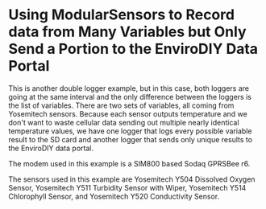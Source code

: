 [//]: # ( @page data_saving_example Data Saving Example )
# Using ModularSensors to Record data from Many Variables but Only Send a Portion to the EnviroDIY Data Portal

This is another double logger example, but in this case, both loggers are going at the same interval and the only difference between the loggers is the list of variables.
There are two sets of variables, all coming from Yosemitech sensors.
Because each sensor outputs temperature and we don't want to waste cellular data sending out multiple nearly identical temperature values, we have one logger that logs every possible variable result to the SD card and another logger that sends only unique results to the EnviroDIY data portal.

The modem used in this example is a SIM800 based Sodaq GPRSBee r6.

The sensors used in this example are Yosemitech Y504 Dissolved Oxygen Sensor, Yosemitech Y511 Turbidity Sensor with Wiper, Yosemitech Y514 Chlorophyll Sensor, and Yosemitech Y520 Conductivity Sensor.
